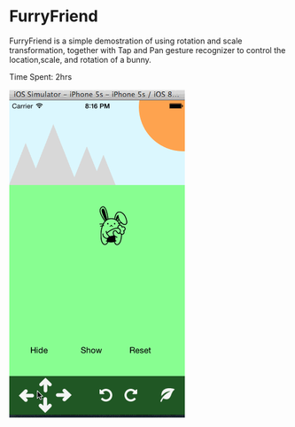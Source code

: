 # FurryFriend

FurryFriend is a simple demostration of using rotation and scale transformation, together with Tap and Pan gesture recognizer to control the location,scale, and rotation of a bunny.


Time Spent: 2hrs

![Video Walkthrough](gif_furryFriend.gif)
